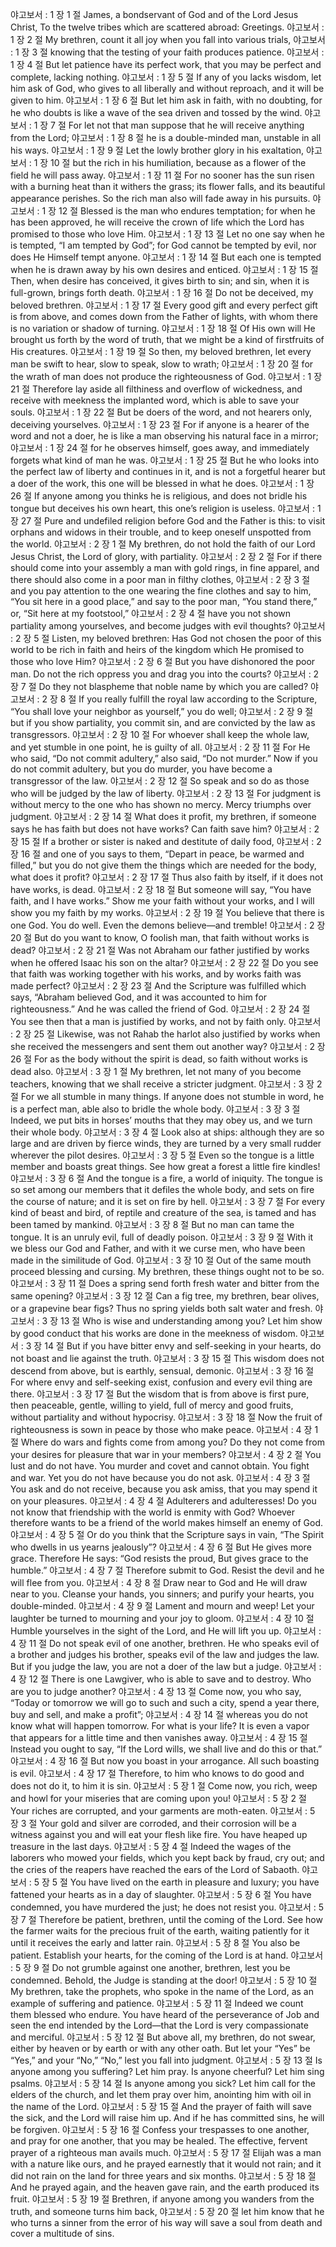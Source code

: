 야고보서 : 1 장 1 절 James, a bondservant of God and of the Lord Jesus Christ,
To the twelve tribes which are scattered abroad:
Greetings.
야고보서 : 1 장 2 절 My brethren, count it all joy when you fall into various trials,
야고보서 : 1 장 3 절 knowing that the testing of your faith produces patience.
야고보서 : 1 장 4 절 But let patience have its perfect work, that you may be perfect and complete, lacking nothing.
야고보서 : 1 장 5 절 If any of you lacks wisdom, let him ask of God, who gives to all liberally and without reproach, and it will be given to him.
야고보서 : 1 장 6 절 But let him ask in faith, with no doubting, for he who doubts is like a wave of the sea driven and tossed by the wind.
야고보서 : 1 장 7 절 For let not that man suppose that he will receive anything from the Lord;
야고보서 : 1 장 8 절 he is a double-minded man, unstable in all his ways.
야고보서 : 1 장 9 절 Let the lowly brother glory in his exaltation,
야고보서 : 1 장 10 절 but the rich in his humiliation, because as a flower of the field he will pass away.
야고보서 : 1 장 11 절 For no sooner has the sun risen with a burning heat than it withers the grass; its flower falls, and its beautiful appearance perishes. So the rich man also will fade away in his pursuits.
야고보서 : 1 장 12 절 Blessed is the man who endures temptation; for when he has been approved, he will receive the crown of life which the Lord has promised to those who love Him.
야고보서 : 1 장 13 절 Let no one say when he is tempted, “I am tempted by God”; for God cannot be tempted by evil, nor does He Himself tempt anyone.
야고보서 : 1 장 14 절 But each one is tempted when he is drawn away by his own desires and enticed.
야고보서 : 1 장 15 절 Then, when desire has conceived, it gives birth to sin; and sin, when it is full-grown, brings forth death.
야고보서 : 1 장 16 절 Do not be deceived, my beloved brethren.
야고보서 : 1 장 17 절 Every good gift and every perfect gift is from above, and comes down from the Father of lights, with whom there is no variation or shadow of turning.
야고보서 : 1 장 18 절 Of His own will He brought us forth by the word of truth, that we might be a kind of firstfruits of His creatures.
야고보서 : 1 장 19 절 So then, my beloved brethren, let every man be swift to hear, slow to speak, slow to wrath;
야고보서 : 1 장 20 절 for the wrath of man does not produce the righteousness of God.
야고보서 : 1 장 21 절 Therefore lay aside all filthiness and overflow of wickedness, and receive with meekness the implanted word, which is able to save your souls.
야고보서 : 1 장 22 절 But be doers of the word, and not hearers only, deceiving yourselves.
야고보서 : 1 장 23 절 For if anyone is a hearer of the word and not a doer, he is like a man observing his natural face in a mirror;
야고보서 : 1 장 24 절 for he observes himself, goes away, and immediately forgets what kind of man he was.
야고보서 : 1 장 25 절 But he who looks into the perfect law of liberty and continues in it, and is not a forgetful hearer but a doer of the work, this one will be blessed in what he does.
야고보서 : 1 장 26 절 If anyone among you thinks he is religious, and does not bridle his tongue but deceives his own heart, this one’s religion is useless.
야고보서 : 1 장 27 절 Pure and undefiled religion before God and the Father is this: to visit orphans and widows in their trouble, and to keep oneself unspotted from the world.
야고보서 : 2 장 1 절 My brethren, do not hold the faith of our Lord Jesus Christ, the Lord of glory, with partiality.
야고보서 : 2 장 2 절 For if there should come into your assembly a man with gold rings, in fine apparel, and there should also come in a poor man in filthy clothes,
야고보서 : 2 장 3 절 and you pay attention to the one wearing the fine clothes and say to him, “You sit here in a good place,” and say to the poor man, “You stand there,” or, “Sit here at my footstool,”
야고보서 : 2 장 4 절 have you not shown partiality among yourselves, and become judges with evil thoughts?
야고보서 : 2 장 5 절 Listen, my beloved brethren: Has God not chosen the poor of this world to be rich in faith and heirs of the kingdom which He promised to those who love Him?
야고보서 : 2 장 6 절 But you have dishonored the poor man. Do not the rich oppress you and drag you into the courts?
야고보서 : 2 장 7 절 Do they not blaspheme that noble name by which you are called?
야고보서 : 2 장 8 절 If you really fulfill the royal law according to the Scripture, “You shall love your neighbor as yourself,” you do well;
야고보서 : 2 장 9 절 but if you show partiality, you commit sin, and are convicted by the law as transgressors.
야고보서 : 2 장 10 절 For whoever shall keep the whole law, and yet stumble in one point, he is guilty of all.
야고보서 : 2 장 11 절 For He who said, “Do not commit adultery,” also said, “Do not murder.” Now if you do not commit adultery, but you do murder, you have become a transgressor of the law.
야고보서 : 2 장 12 절 So speak and so do as those who will be judged by the law of liberty.
야고보서 : 2 장 13 절 For judgment is without mercy to the one who has shown no mercy. Mercy triumphs over judgment.
야고보서 : 2 장 14 절 What does it profit, my brethren, if someone says he has faith but does not have works? Can faith save him?
야고보서 : 2 장 15 절 If a brother or sister is naked and destitute of daily food,
야고보서 : 2 장 16 절 and one of you says to them, “Depart in peace, be warmed and filled,” but you do not give them the things which are needed for the body, what does it profit?
야고보서 : 2 장 17 절 Thus also faith by itself, if it does not have works, is dead.
야고보서 : 2 장 18 절 But someone will say, “You have faith, and I have works.” Show me your faith without your works, and I will show you my faith by my works.
야고보서 : 2 장 19 절 You believe that there is one God. You do well. Even the demons believe—and tremble!
야고보서 : 2 장 20 절 But do you want to know, O foolish man, that faith without works is dead?
야고보서 : 2 장 21 절 Was not Abraham our father justified by works when he offered Isaac his son on the altar?
야고보서 : 2 장 22 절 Do you see that faith was working together with his works, and by works faith was made perfect?
야고보서 : 2 장 23 절 And the Scripture was fulfilled which says, “Abraham believed God, and it was accounted to him for righteousness.” And he was called the friend of God.
야고보서 : 2 장 24 절 You see then that a man is justified by works, and not by faith only.
야고보서 : 2 장 25 절 Likewise, was not Rahab the harlot also justified by works when she received the messengers and sent them out another way?
야고보서 : 2 장 26 절 For as the body without the spirit is dead, so faith without works is dead also.
야고보서 : 3 장 1 절 My brethren, let not many of you become teachers, knowing that we shall receive a stricter judgment.
야고보서 : 3 장 2 절 For we all stumble in many things. If anyone does not stumble in word, he is a perfect man, able also to bridle the whole body.
야고보서 : 3 장 3 절 Indeed, we put bits in horses’ mouths that they may obey us, and we turn their whole body.
야고보서 : 3 장 4 절 Look also at ships: although they are so large and are driven by fierce winds, they are turned by a very small rudder wherever the pilot desires.
야고보서 : 3 장 5 절 Even so the tongue is a little member and boasts great things.
See how great a forest a little fire kindles!
야고보서 : 3 장 6 절 And the tongue is a fire, a world of iniquity. The tongue is so set among our members that it defiles the whole body, and sets on fire the course of nature; and it is set on fire by hell.
야고보서 : 3 장 7 절 For every kind of beast and bird, of reptile and creature of the sea, is tamed and has been tamed by mankind.
야고보서 : 3 장 8 절 But no man can tame the tongue. It is an unruly evil, full of deadly poison.
야고보서 : 3 장 9 절 With it we bless our God and Father, and with it we curse men, who have been made in the similitude of God.
야고보서 : 3 장 10 절 Out of the same mouth proceed blessing and cursing. My brethren, these things ought not to be so.
야고보서 : 3 장 11 절 Does a spring send forth fresh water and bitter from the same opening?
야고보서 : 3 장 12 절 Can a fig tree, my brethren, bear olives, or a grapevine bear figs? Thus no spring yields both salt water and fresh.
야고보서 : 3 장 13 절 Who is wise and understanding among you? Let him show by good conduct that his works are done in the meekness of wisdom.
야고보서 : 3 장 14 절 But if you have bitter envy and self-seeking in your hearts, do not boast and lie against the truth.
야고보서 : 3 장 15 절 This wisdom does not descend from above, but is earthly, sensual, demonic.
야고보서 : 3 장 16 절 For where envy and self-seeking exist, confusion and every evil thing are there.
야고보서 : 3 장 17 절 But the wisdom that is from above is first pure, then peaceable, gentle, willing to yield, full of mercy and good fruits, without partiality and without hypocrisy.
야고보서 : 3 장 18 절 Now the fruit of righteousness is sown in peace by those who make peace.
야고보서 : 4 장 1 절 Where do wars and fights come from among you? Do they not come from your desires for pleasure that war in your members?
야고보서 : 4 장 2 절 You lust and do not have. You murder and covet and cannot obtain. You fight and war. Yet you do not have because you do not ask.
야고보서 : 4 장 3 절 You ask and do not receive, because you ask amiss, that you may spend it on your pleasures.
야고보서 : 4 장 4 절 Adulterers and adulteresses! Do you not know that friendship with the world is enmity with God? Whoever therefore wants to be a friend of the world makes himself an enemy of God.
야고보서 : 4 장 5 절 Or do you think that the Scripture says in vain, “The Spirit who dwells in us yearns jealously”?
야고보서 : 4 장 6 절 But He gives more grace. Therefore He says:
“God resists the proud,
But gives grace to the humble.”
야고보서 : 4 장 7 절 Therefore submit to God. Resist the devil and he will flee from you.
야고보서 : 4 장 8 절 Draw near to God and He will draw near to you. Cleanse your hands, you sinners; and purify your hearts, you double-minded.
야고보서 : 4 장 9 절 Lament and mourn and weep! Let your laughter be turned to mourning and your joy to gloom.
야고보서 : 4 장 10 절 Humble yourselves in the sight of the Lord, and He will lift you up.
야고보서 : 4 장 11 절 Do not speak evil of one another, brethren. He who speaks evil of a brother and judges his brother, speaks evil of the law and judges the law. But if you judge the law, you are not a doer of the law but a judge.
야고보서 : 4 장 12 절 There is one Lawgiver, who is able to save and to destroy. Who are you to judge another?
야고보서 : 4 장 13 절 Come now, you who say, “Today or tomorrow we will go to such and such a city, spend a year there, buy and sell, and make a profit”;
야고보서 : 4 장 14 절 whereas you do not know what will happen tomorrow. For what is your life? It is even a vapor that appears for a little time and then vanishes away.
야고보서 : 4 장 15 절 Instead you ought to say, “If the Lord wills, we shall live and do this or that.”
야고보서 : 4 장 16 절 But now you boast in your arrogance. All such boasting is evil.
야고보서 : 4 장 17 절 Therefore, to him who knows to do good and does not do it, to him it is sin.
야고보서 : 5 장 1 절 Come now, you rich, weep and howl for your miseries that are coming upon you!
야고보서 : 5 장 2 절 Your riches are corrupted, and your garments are moth-eaten.
야고보서 : 5 장 3 절 Your gold and silver are corroded, and their corrosion will be a witness against you and will eat your flesh like fire. You have heaped up treasure in the last days.
야고보서 : 5 장 4 절 Indeed the wages of the laborers who mowed your fields, which you kept back by fraud, cry out; and the cries of the reapers have reached the ears of the Lord of Sabaoth.
야고보서 : 5 장 5 절 You have lived on the earth in pleasure and luxury; you have fattened your hearts as in a day of slaughter.
야고보서 : 5 장 6 절 You have condemned, you have murdered the just; he does not resist you.
야고보서 : 5 장 7 절 Therefore be patient, brethren, until the coming of the Lord. See how the farmer waits for the precious fruit of the earth, waiting patiently for it until it receives the early and latter rain.
야고보서 : 5 장 8 절 You also be patient. Establish your hearts, for the coming of the Lord is at hand.
야고보서 : 5 장 9 절 Do not grumble against one another, brethren, lest you be condemned. Behold, the Judge is standing at the door!
야고보서 : 5 장 10 절 My brethren, take the prophets, who spoke in the name of the Lord, as an example of suffering and patience.
야고보서 : 5 장 11 절 Indeed we count them blessed who endure. You have heard of the perseverance of Job and seen the end intended by the Lord—that the Lord is very compassionate and merciful.
야고보서 : 5 장 12 절 But above all, my brethren, do not swear, either by heaven or by earth or with any other oath. But let your “Yes” be “Yes,” and your “No,” “No,” lest you fall into judgment.
야고보서 : 5 장 13 절 Is anyone among you suffering? Let him pray. Is anyone cheerful? Let him sing psalms.
야고보서 : 5 장 14 절 Is anyone among you sick? Let him call for the elders of the church, and let them pray over him, anointing him with oil in the name of the Lord.
야고보서 : 5 장 15 절 And the prayer of faith will save the sick, and the Lord will raise him up. And if he has committed sins, he will be forgiven.
야고보서 : 5 장 16 절 Confess your trespasses to one another, and pray for one another, that you may be healed. The effective, fervent prayer of a righteous man avails much.
야고보서 : 5 장 17 절 Elijah was a man with a nature like ours, and he prayed earnestly that it would not rain; and it did not rain on the land for three years and six months.
야고보서 : 5 장 18 절 And he prayed again, and the heaven gave rain, and the earth produced its fruit.
야고보서 : 5 장 19 절 Brethren, if anyone among you wanders from the truth, and someone turns him back,
야고보서 : 5 장 20 절 let him know that he who turns a sinner from the error of his way will save a soul from death and cover a multitude of sins.